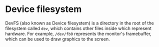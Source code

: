 # Device filesystem
DevFS (also known as Device filesystem) is a directory in the root of the filesystem called `dev`, which contains other files inside which represent hardware. For example, `/dev/fb0` represents the monitor's framebuffer, which can be used to draw graphics to the screen.